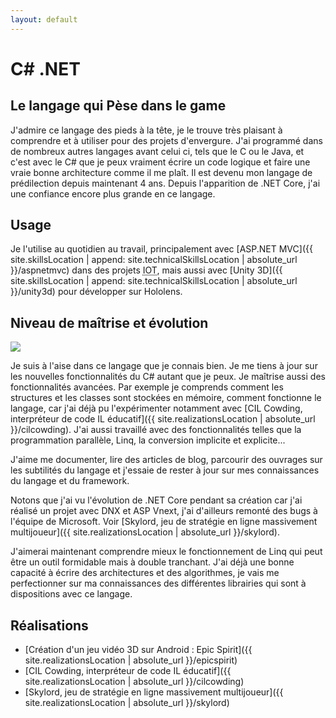 ```yaml
---
layout: default
---
```


# C# .NET

## Le langage qui Pèse dans le game

J'admire ce langage des pieds à la tête, je le trouve très plaisant à comprendre et à utiliser pour des projets d'envergure. J'ai programmé dans de nombreux autres langages avant celui ci, tels que le C ou le Java, et c'est avec le C# que je peux vraiment écrire un code logique et faire une vraie bonne architecture comme il me plaît. Il est devenu mon langage de prédilection depuis maintenant 4 ans.
Depuis l'apparition de .NET Core, j'ai une confiance encore plus grande en ce langage.

## Usage

Je l'utilise au quotidien au travail, principalement avec [ASP.NET MVC]({{ site.skillsLocation | append: site.technicalSkillsLocation |  absolute_url }}/aspnetmvc) dans des projets <abbr title="Internet Of Things">IOT</abbr>, mais aussi avec [Unity 3D]({{ site.skillsLocation | append: site.technicalSkillsLocation |  absolute_url }}/unity3d) pour développer sur Hololens.

## Niveau de maîtrise et évolution

<a href="https://www.youracclaim.com/badges/6f670b02-a87b-41ae-a902-7b7b7388777e/public_url"><img src="{{ site.imagesLocation | absolute_url}}/exam-483-programming-in-c.png" class="realization-mini"/></a>

Je suis à l'aise dans ce langage que je connais bien. Je me tiens à jour sur les nouvelles fonctionnalités du C# autant que je peux. Je maîtrise aussi des fonctionnalités avancées. Par exemple je comprends comment les structures et les classes sont stockées en mémoire, comment fonctionne le langage, car j'ai déjà pu l'expérimenter notamment avec [CIL Cowding, interpréteur de code IL éducatif]({{ site.realizationsLocation | absolute_url }}/cilcowding). J'ai aussi travaillé avec des fonctionnalités telles que la programmation parallèle, Linq, la conversion implicite et explicite...

J'aime me documenter, lire des articles de blog, parcourir des ouvrages sur les subtilités du langage et j'essaie de rester à jour sur mes connaissances du langage et du framework.

Notons que j'ai vu l'évolution de .NET Core pendant sa création car j'ai réalisé un projet avec DNX et ASP Vnext, j'ai d'ailleurs remonté des bugs à l'équipe de Microsoft. Voir [Skylord, jeu de stratégie en ligne massivement multijoueur]({{ site.realizationsLocation | absolute_url }}/skylord).

J'aimerai maintenant comprendre mieux le fonctionnement de Linq qui peut être un outil formidable mais à double tranchant. J'ai déjà une bonne capacité à écrire des architectures et des algorithmes, je vais me perfectionner sur ma connaissances des différentes librairies qui sont à dispositions avec ce langage.

## Réalisations

* [Création d'un jeu vidéo 3D sur Android : Epic Spirit]({{ site.realizationsLocation | absolute_url }}/epicspirit)
* [CIL Cowding, interpréteur de code IL éducatif]({{ site.realizationsLocation | absolute_url }}/cilcowding)
* [Skylord, jeu de stratégie en ligne massivement multijoueur]({{ site.realizationsLocation | absolute_url }}/skylord)